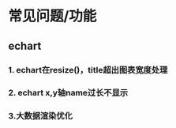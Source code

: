 # 常见问题/功能


## echart
### 1. echart在resize()，title超出图表宽度处理
### 2. echart x,y轴name过长不显示
### 3.大数据渲染优化


